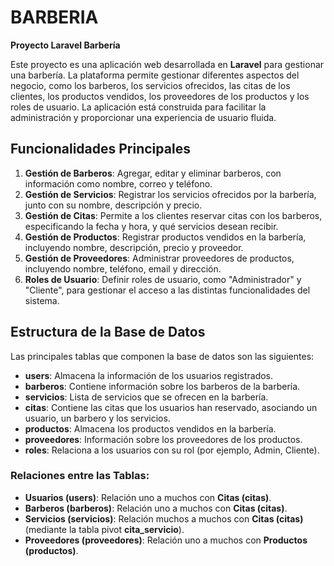 # BARBERIA

**Proyecto Laravel Barbería**

Este proyecto es una aplicación web desarrollada en **Laravel** para gestionar una barbería. La plataforma permite gestionar diferentes aspectos del negocio, como los barberos, los servicios ofrecidos, las citas de los clientes, los productos vendidos, los proveedores de los productos y los roles de usuario. La aplicación está construida para facilitar la administración y proporcionar una experiencia de usuario fluida.

## Funcionalidades Principales

1. **Gestión de Barberos**: Agregar, editar y eliminar barberos, con información como nombre, correo y teléfono.
2. **Gestión de Servicios**: Registrar los servicios ofrecidos por la barbería, junto con su nombre, descripción y precio.
3. **Gestión de Citas**: Permite a los clientes reservar citas con los barberos, especificando la fecha y hora, y qué servicios desean recibir.
4. **Gestión de Productos**: Registrar productos vendidos en la barbería, incluyendo nombre, descripción, precio y proveedor.
5. **Gestión de Proveedores**: Administrar proveedores de productos, incluyendo nombre, teléfono, email y dirección.
6. **Roles de Usuario**: Definir roles de usuario, como "Administrador" y "Cliente", para gestionar el acceso a las distintas funcionalidades del sistema.

## Estructura de la Base de Datos

Las principales tablas que componen la base de datos son las siguientes:

- **users**: Almacena la información de los usuarios registrados.
- **barberos**: Contiene información sobre los barberos de la barbería.
- **servicios**: Lista de servicios que se ofrecen en la barbería.
- **citas**: Contiene las citas que los usuarios han reservado, asociando un usuario, un barbero y los servicios.
- **productos**: Almacena los productos vendidos en la barbería.
- **proveedores**: Información sobre los proveedores de los productos.
- **roles**: Relaciona a los usuarios con su rol (por ejemplo, Admin, Cliente).

### Relaciones entre las Tablas:

- **Usuarios (users)**: Relación uno a muchos con **Citas (citas)**.
- **Barberos (barberos)**: Relación uno a muchos con **Citas (citas)**.
- **Servicios (servicios)**: Relación muchos a muchos con **Citas (citas)** (mediante la tabla pivot **cita_servicio**).
- **Proveedores (proveedores)**: Relación uno a muchos con **Productos (productos)**.
